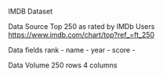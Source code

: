 IMDB Dataset

Data Source
Top 250 as rated by IMDb Users
https://www.imdb.com/chart/top?ref_=ft_250

Data fields
rank -
name -
year -
score -

Data Volume
250 rows 4 columns
